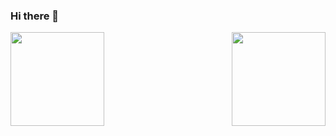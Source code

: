 ### Hi there 👋
<img src="https://cdn.jsdelivr.net/gh/sy-records/staticfile@master/images/202007/huaji.gif" height="150">
<img src="https://cdn.jsdelivr.net/gh/sy-records/staticfile@master/images/202007/huaji.gif" style="float:right" height="150">

